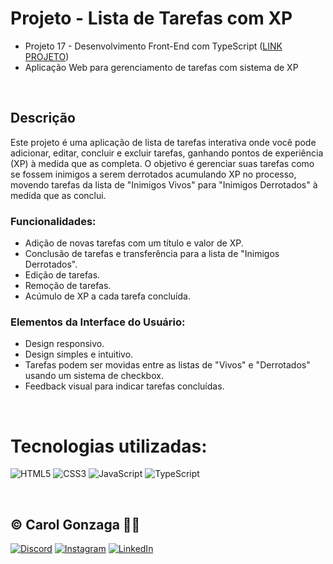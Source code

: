 # Projeto - Lista de Tarefas com XP
- Projeto 17 - Desenvolvimento Front-End com TypeScript ([LINK PROJETO](https://carolgonzaga.github.io/projeto-PontuAi/))
- Aplicação Web para gerenciamento de tarefas com sistema de XP

<br/>

## Descrição

Este projeto é uma aplicação de lista de tarefas interativa onde você pode adicionar, editar, concluir e excluir tarefas, ganhando pontos de experiência (XP) à medida que as completa. 
O objetivo é gerenciar suas tarefas como se fossem inimigos a serem derrotados acumulando XP no processo, movendo tarefas da lista de "Inimigos Vivos" para "Inimigos Derrotados" à medida que as conclui.

### Funcionalidades:
- Adição de novas tarefas com um título e valor de XP.
- Conclusão de tarefas e transferência para a lista de "Inimigos Derrotados".
- Edição de tarefas.
- Remoção de tarefas.
- Acúmulo de XP a cada tarefa concluída.

### Elementos da Interface do Usuário:
- Design responsivo.
- Design simples e intuitivo.
- Tarefas podem ser movidas entre as listas de "Vivos" e "Derrotados" usando um sistema de checkbox.
- Feedback visual para indicar tarefas concluídas.

<br/>

# Tecnologias utilizadas:
![HTML5](https://img.shields.io/badge/html5-%23E34F26.svg?style=flat&logo=html5&logoColor=white) 
![CSS3](https://img.shields.io/badge/css3-%231572B6.svg?style=flat&logo=css3&logoColor=white)
![JavaScript](https://img.shields.io/badge/javascript-%23323330.svg?style=flat&logo=javascript&logoColor=%23F7DF1E)
![TypeScript](https://img.shields.io/badge/typescript-%23007ACC.svg?style=flat&logo=typescript&logoColor=white)

<br/>

## © Carol Gonzaga 🏳️‍🌈
[![Discord](https://img.shields.io/badge/Discord-%237289DA.svg?logo=discord&logoColor=white)](https://discord.gg/yZq4x7DQ)
[![Instagram](https://img.shields.io/badge/Instagram-%23E4405F.svg?logo=Instagram&logoColor=white)](https://instagram.com/anacquesta) 
[![LinkedIn](https://img.shields.io/badge/LinkedIn-%230077B5.svg?logo=linkedin&logoColor=white)](https://linkedin.com/in/anacarolgonzaga) 
